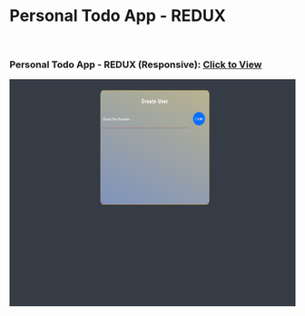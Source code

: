 # Personal Todo App - REDUX

<br>

### Personal Todo App - REDUX (Responsive): [Click to View](https://alikartalonline-reduxtodo.netlify.app/)

<img src="https://github.com/alikartalonline/React-Homeworks/blob/main/HomeWork11/public/gif/reduxtodo.gif" width="800" height="400" alt="todoAppRedux" title="todoAppRedux">
